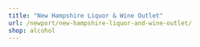 ```yaml
---
title: "New Hampshire Liquor & Wine Outlet"
url: /newport/new-hampshire-liquor-and-wine-outlet/
shop: alcohol
---
```

